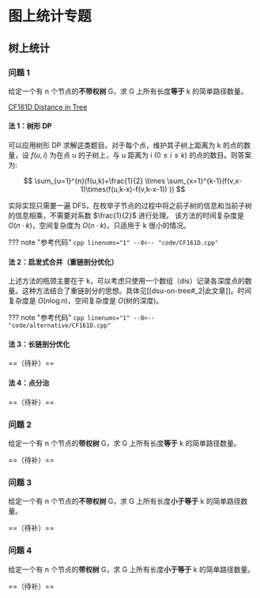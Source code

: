 # 图上统计专题
## 树上统计
### 问题 1
给定一个有 n 个节点的**不带权树** G，求 G 上所有长度**等于** k 的简单路径数量。

[CF161D Distance in Tree](https://www.luogu.com.cn/problem/CF161D)

#### 法 1：树形 DP
可以应用树形 DP 求解这类题目。对于每个点，维护其子树上距离为 k 的点的数量，设 $f(u,i)$ 为在点 u 的子树上，与 u 距离为 i $(0\leq i\leq k)$ 的点的数目。则答案为: 

$$
\sum_{u=1}^{n}(f(u,k)+\frac{1}{2} \times \sum_{x=1}^{k-1}(f(v,x-1)\times(f(u,k-x)-f(v,k-x-1)) ))
$$

实际实现只需要一遍 DFS，在枚举子节点的过程中将之前子树的信息和当前子树的信息相乘，不需要对系数 $\frac{1}{2}$ 进行处理。 该方法的时间复杂度是 $O(n\cdot k)$，空间复杂度为 $O(n\cdot k)$，只适用于 k 很小的情况。

??? note "参考代码"
	```cpp linenums="1"
	--8<-- "code/CF161D.cpp"
	```

#### 法 2：启发式合并（重链剖分优化）
上述方法的瓶颈主要在于 k，可以考虑只使用一个数组（dis）记录各深度点的数量。这种方法结合了重链剖分的思想。具体见[[dsu-on-tree#_2|此文章]]。时间复杂度是 $O(n \log{n})$，空间复杂度是 $O(\text{树的深度})$。

??? note "参考代码"
	```cpp linenums="1"
	--8<-- "code/alternative/CF161D.cpp"
	```

#### 法 3：长链剖分优化

==（待补）==
#### 法 4：点分治

==（待补）==
### 问题 2
给定一个有 n 个节点的**带权树** G，求 G 上所有长度**等于** k 的简单路径数量。

==（待补）==
### 问题 3
给定一个有 n 个节点的**不带权树** G，求 G 上所有长度**小于等于** k 的简单路径数量。

==（待补）==
### 问题 4
给定一个有 n 个节点的**带权树** G，求 G 上所有长度**小于等于** k 的简单路径数量。

==（待补）==